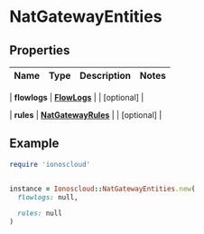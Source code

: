 # NatGatewayEntities

## Properties

| Name | Type | Description | Notes |
| ---- | ---- | ----------- | ----- |

| **flowlogs** | [**FlowLogs**](FlowLogs.md) |  | [optional] |

| **rules** | [**NatGatewayRules**](NatGatewayRules.md) |  | [optional] |

## Example

```ruby
require 'ionoscloud'


instance = Ionoscloud::NatGatewayEntities.new(
  flowlogs: null,

  rules: null
)
```

